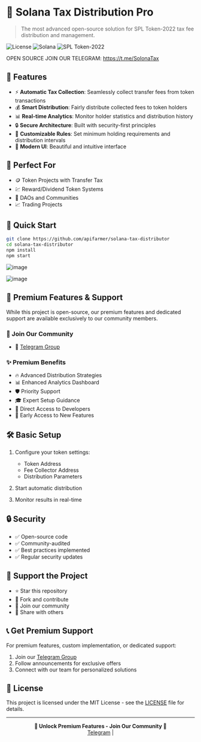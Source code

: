 # 🚀 Solana Tax Distribution Pro

> The most advanced open-source solution for SPL Token-2022 tax fee distribution and management.

![License](https://img.shields.io/badge/license-MIT-blue.svg)
![Solana](https://img.shields.io/badge/Solana-Compatible-purple.svg)
![SPL Token-2022](https://img.shields.io/badge/SPL%20Token--2022-Ready-green.svg)

OPEN SOURCE JOIN OUR TELEGRAM: https://t.me/SolonaTax

## 🌟 Features

- ⚡️ **Automatic Tax Collection**: Seamlessly collect transfer fees from token transactions
- 💰 **Smart Distribution**: Fairly distribute collected fees to token holders
- 📊 **Real-time Analytics**: Monitor holder statistics and distribution history
- 🔒 **Secure Architecture**: Built with security-first principles
- 🎯 **Customizable Rules**: Set minimum holding requirements and distribution intervals
- 📱 **Modern UI**: Beautiful and intuitive interface

## 🎯 Perfect For

- 🪙 Token Projects with Transfer Tax
- 💹 Reward/Dividend Token Systems
- 🏢 DAOs and Communities
- 📈 Trading Projects

## 🚀 Quick Start

```bash
git clone https://github.com/apifarmer/solana-tax-distributor
cd solana-tax-distributor
npm install
npm start
```

![image](https://github.com/user-attachments/assets/1bed25ee-f256-4caa-a4b3-d10dece0e4a8)

![image](https://github.com/user-attachments/assets/daaf8180-8a84-4e2a-8565-e5ad84e6fbc7)


## 💎 Premium Features & Support

While this project is open-source, our premium features and dedicated support are available exclusively to our community members.

### 🌟 Join Our Community

- 💬 [Telegram Group](https://t.me/SolonaTax)


### ✨ Premium Benefits

- 🔥 Advanced Distribution Strategies
- 📊 Enhanced Analytics Dashboard
- 🛡️ Priority Support
- 🎓 Expert Setup Guidance
- 🤝 Direct Access to Developers
- 🚀 Early Access to New Features

## 🛠️ Basic Setup

1. Configure your token settings:
   - Token Address
   - Fee Collector Address
   - Distribution Parameters

2. Start automatic distribution
3. Monitor results in real-time

## 🔒 Security

- ✅ Open-source code
- ✅ Community-audited
- ✅ Best practices implemented
- ✅ Regular security updates

## 🤝 Support the Project

- ⭐️ Star this repository
- 🔄 Fork and contribute
- 💬 Join our community
- 🎯 Share with others

## 📞 Get Premium Support

For premium features, custom implementation, or dedicated support:

1. Join our [Telegram Group]((https://t.me/SolonaTax))
2. Follow announcements for exclusive offers
3. Connect with our team for personalized solutions

## 📜 License

This project is licensed under the MIT License - see the [LICENSE](LICENSE) file for details.

---

<p align="center">
  <b>🌟 Unlock Premium Features - Join Our Community 🌟</b><br>
  <a href="https://t.me/SolonaTax">Telegram</a> |
 
</p> 
